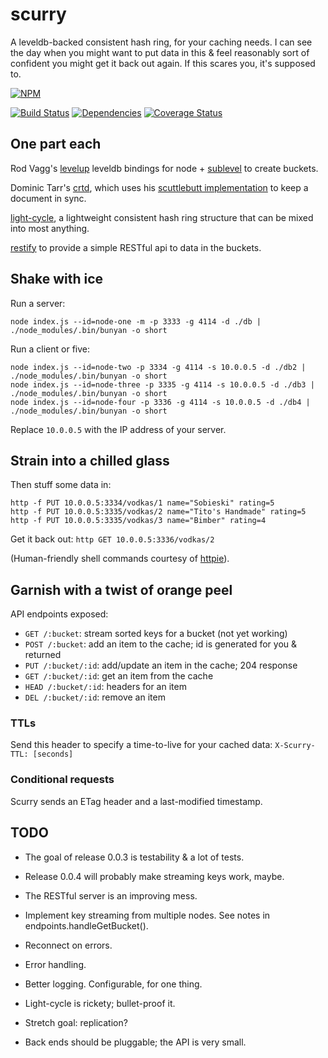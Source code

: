 scurry
======

A leveldb-backed consistent hash ring, for your caching needs. I can see the day when you might want to put data in this & feel reasonably sort of confident you might get it back out again. If this scares you, it's supposed to.

[![NPM](https://nodei.co/npm/scurry.png)](https://nodei.co/npm/scurry/)

[![Build Status](https://secure.travis-ci.org/ceejbot/scurry.png)](http://travis-ci.org/ceejbot/scurry)
[![Dependencies](https://david-dm.org/ceejbot/scurry.png)](https://david-dm.org/ceejbot/scurry)
[![Coverage Status](https://coveralls.io/repos/ceejbot/scurry/badge.png)](https://coveralls.io/r/ceejbot/scurry)

## One part each

Rod Vagg's [levelup](https://github.com/rvagg/node-levelup) leveldb bindings for node + [sublevel](https://github.com/dominictarr/level-sublevel) to create buckets.

Dominic Tarr's [crtd](https://github.com/dominictarr/crdt), which uses his [scuttlebutt implementation](https://github.com/dominictarr/scuttlebutt) to keep a document in sync.

[light-cycle](https://github.com/ceejbot/light-cycle), a lightweight consistent hash ring structure that can be mixed into most anything.

[restify](http://mcavage.me/node-restify/) to provide a simple RESTful api to data in the buckets.

## Shake with ice

Run a server:

`node index.js --id=node-one -m -p 3333 -g 4114 -d ./db | ./node_modules/.bin/bunyan -o short`

Run a client or five:

```shell
node index.js --id=node-two -p 3334 -g 4114 -s 10.0.0.5 -d ./db2 | ./node_modules/.bin/bunyan -o short
node index.js --id=node-three -p 3335 -g 4114 -s 10.0.0.5 -d ./db3 | ./node_modules/.bin/bunyan -o short
node index.js --id=node-four -p 3336 -g 4114 -s 10.0.0.5 -d ./db4 | ./node_modules/.bin/bunyan -o short
```

Replace `10.0.0.5` with the IP address of your server.

## Strain into a chilled glass

Then stuff some data in: 

```shell
http -f PUT 10.0.0.5:3334/vodkas/1 name="Sobieski" rating=5
http -f PUT 10.0.0.5:3335/vodkas/2 name="Tito's Handmade" rating=5
http -f PUT 10.0.0.5:3335/vodkas/3 name="Bimber" rating=4
```

Get it back out: `http GET 10.0.0.5:3336/vodkas/2`

(Human-friendly shell commands courtesy of [httpie](https://github.com/jkbr/httpie)).

## Garnish with a twist of orange peel

API endpoints exposed:

- `GET /:bucket`: stream sorted keys for a bucket (not yet working)
- `POST /:bucket`: add an item to the cache; id is generated for you & returned
- `PUT /:bucket/:id`: add/update an item in the cache; 204 response
- `GET /:bucket/:id`: get an item from the cache
- `HEAD /:bucket/:id`: headers for an item
- `DEL /:bucket/:id`: remove an item

### TTLs

Send this header to specify a time-to-live for your cached data: `X-Scurry-TTL: [seconds]`

### Conditional requests

Scurry sends an ETag header and a last-modified timestamp.

## TODO

- The goal of release 0.0.3 is testability & a lot of tests.
- Release 0.0.4 will probably make streaming keys work, maybe.


- The RESTful server is an improving mess. 
- Implement key streaming from multiple nodes. See notes in endpoints.handleGetBucket().
- Reconnect on errors.
- Error handling.
- Better logging. Configurable, for one thing.
- Light-cycle is rickety; bullet-proof it.
- Stretch goal: replication? 
- Back ends should be pluggable; the API is very small.


